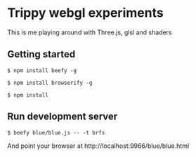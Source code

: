 # Trippy webgl experiments

This is me playing around with Three.js,  glsl and shaders

## Getting started

    $ npm install beefy -g
    
    $ npm install browserify -g
  
    $ npm install

## Run development server

    $ beefy blue/blue.js -- -t brfs

And point your browser at http://localhost:9966/blue/blue.html
